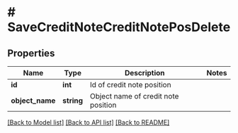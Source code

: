 # # SaveCreditNoteCreditNotePosDelete

## Properties

Name | Type | Description | Notes
------------ | ------------- | ------------- | -------------
**id** | **int** | Id of credit note position |
**object_name** | **string** | Object name of credit note position |

[[Back to Model list]](../../README.md#models) [[Back to API list]](../../README.md#endpoints) [[Back to README]](../../README.md)
